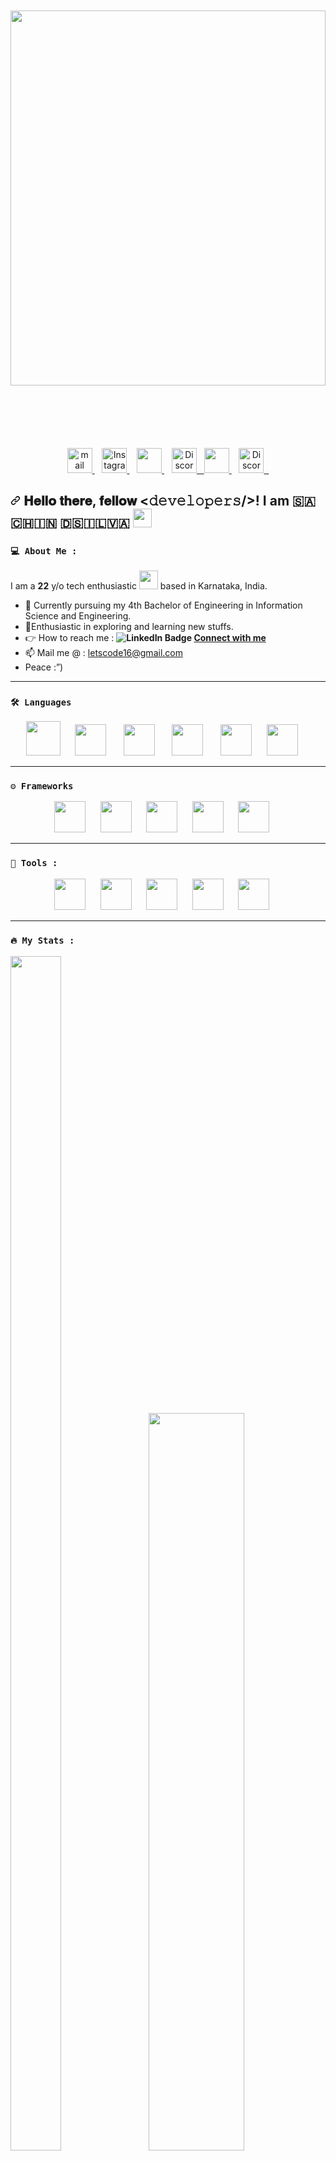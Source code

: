 <!--
<kbd>
<img src="https://holopin.me/sachindsilva16" height="300"  align="center" style="margin-bottom:20px;display:flex;align-items:center;justify-content:center;width:800px;height:auto;"/>
</kbd>

-->






<div id="header" align="center" style="display:flex;justify-content:center;align-items:center;margin-bottom:50px;margin-top:50px;">
<img src="https://media.giphy.com/media/v1.Y2lkPTc5MGI3NjExZWUzNTAxNmU0MjBmNjg1MmMyNTEzODc5YjRmMTQ5YjdiNzg5YWFjMCZjdD1n/dWesBcTLavkZuG35MI/giphy.gif" style="margin-bottom:50px;" height="600" width="100%">
  
  <!-- <img src="https://media.giphy.com/media/Q8xuJjjxQHHJdHn7gJ/giphy.gif" height="40" width="30" align="right"> -->
</div>

<!-- <div class="badges" align="center" style="margin-top:100px;">
      <a href="https://www.linkedin.com/in/sachin-dsilva-43169a1bb">
        <img
          src="https://img.shields.io/badge/LinkedIn-blue?logo=linkedin&logoColor=white&style=plastic"  target="_blank"
        />
      </a>
      <a href="https://twitter.com/sachinrons123" target="_blank">
        <img
          src="https://img.shields.io/badge/Twitter-blue?logo=twitter&logoColor=white&style=plastic"
        >
      </a>
      <a href="https://www.instagram.com/sachin.dsilva_/" target="_blank">
        <img
          src="https://img.shields.io/badge/Instagram-FF1493?logo=instagram&logoColor=white&style=plastic"
        />
      </a>
      <a href="https://www.github.com/sachindsilva16" target="_blank">
        <img
          src="https://img.shields.io/badge/GitHub-black?logo=github&logoColor=white&style=plastic"
        />
      </a>
    </div> -->

 <p align="center" dir="auto">
<!--   GMAIL -->
     <a href="mailto:sachinronson16@gmail.com">
    <img src="https://www.svgrepo.com/show/452213/gmail.svg" height="40px" alt="mail" data-canonical-src="https://www.svgrepo.com/show/223047/gmail.svg" style="max-width: 100%;">
    </a>&nbsp;&nbsp;
<!--   INSTAGRAM  -->
  
<a href="https://www.instagram.com/sachin.dsilva_/" rel="nofollow">
    <img src="https://www.svgrepo.com/show/452229/instagram-1.svg" height="40px" alt="Instagram" data-canonical-src="https://www.svgrepo.com/show/452229/instagram-1.svg" style="max-width: 100%;">
    </a>&nbsp;&nbsp;
<!--     TWITTER  -->
  <a href="https://twitter.com/sachinrons123" rel="nofollow">
    <img src="https://www.svgrepo.com/show/452123/twitter.svg" height="40px" data-canonical-src="https://www.svgrepo.com/show/475689/twitter-color.svg" style="max-width: 100%;">
    </a>&nbsp;&nbsp;
    <!-- TELEGRAM -->
  <a href="https://t.me/ise_nmamit" rel="nofollow">
     <img src="https://www.svgrepo.com/show/452115/telegram.svg" height="40px" alt="Discord" data-canonical-src="https://www.svgrepo.com/show/452115/telegram.svg" style="max-width: 100%;">&nbsp;&nbsp;
<!--     LINKEDIN  -->

 <a href="https://www.linkedin.com/in/sachin-dsilva-43169a1bb" rel="nofollow">
    <img src="https://www.svgrepo.com/show/448234/linkedin.svg" height="40px" data-canonical-src="https://www.svgrepo.com/show/448234/linkedin.svg" style="max-width: 100%;">
    </a>&nbsp;&nbsp;
<!-- DISCORD  -->
  <a href="https://discord.com/invite/sachindsilva#2655" rel="nofollow">
     <img src="https://www.svgrepo.com/show/353655/discord-icon.svg" height="40px" alt="Discord" data-canonical-src="https://www.svgrepo.com/show/353655/discord-icon.svg" style="max-width: 100%;">&nbsp;&nbsp;
</p>

<h2 dir="auto"><a id="user-content--𝐇𝐞𝐥𝐥𝐨-𝐭𝐡𝐞𝐫𝐞-𝐟𝐞𝐥𝐥𝐨𝐰-𝚍𝚎𝚟𝚎𝚕𝚘𝚙𝚎𝚛𝚜-" class="anchor" aria-hidden="true" href="#-𝐇𝐞𝐥𝐥𝐨-𝐭𝐡𝐞𝐫𝐞-𝐟𝐞𝐥𝐥𝐨𝐰-𝚍𝚎𝚟𝚎𝚕𝚘𝚙𝚎𝚛𝚜-"><svg class="octicon octicon-link" viewBox="0 0 16 16" version="1.1" width="16" height="16" aria-hidden="true"><path d="m7.775 3.275 1.25-1.25a3.5 3.5 0 1 1 4.95 4.95l-2.5 2.5a3.5 3.5 0 0 1-4.95 0 .751.751 0 0 1 .018-1.042.751.751 0 0 1 1.042-.018 1.998 1.998 0 0 0 2.83 0l2.5-2.5a2.002 2.002 0 0 0-2.83-2.83l-1.25 1.25a.751.751 0 0 1-1.042-.018.751.751 0 0 1-.018-1.042Zm-4.69 9.64a1.998 1.998 0 0 0 2.83 0l1.25-1.25a.751.751 0 0 1 1.042.018.751.751 0 0 1 .018 1.042l-1.25 1.25a3.5 3.5 0 1 1-4.95-4.95l2.5-2.5a3.5 3.5 0 0 1 4.95 0 .751.751 0 0 1-.018 1.042.751.751 0 0 1-1.042.018 1.998 1.998 0 0 0-2.83 0l-2.5 2.5a1.998 1.998 0 0 0 0 2.83Z"></path></svg></a> 𝐇𝐞𝐥𝐥𝐨 𝐭𝐡𝐞𝐫𝐞, 𝐟𝐞𝐥𝐥𝐨𝐰 &lt;𝚍𝚎𝚟𝚎𝚕𝚘𝚙𝚎𝚛𝚜/&gt;! I am 🇸​​🇦​​🇨​​🇭​​🇮​​🇳​ ​🇩​​🇸​​🇮​​🇱​​🇻​​🇦​ <a target="_blank" rel="noopener noreferrer nofollow" href="https://user-images.githubusercontent.com/42378118/110234147-e3259600-7f4e-11eb-95be-0c4047144dea.gif"><img src="https://user-images.githubusercontent.com/42378118/110234147-e3259600-7f4e-11eb-95be-0c4047144dea.gif" width="30" data-animated-image="" style="max-width: 100%;"></a></h2>
</div>



### `💻 About Me :`

I am a __22__ y/o tech enthusiastic <img src="https://media.giphy.com/media/WUlplcMpOCEmTGBtBW/giphy.gif" width="30"> based in Karnataka, India.
- 📗 Currently pursuing my 4th  Bachelor of Engineering in Information Science and Engineering.
- 🌱Enthusiastic in exploring and learning new stuffs.
- 👉 How to reach me : **![LinkedIn Badge](https://img.shields.io/badge/LinkedIn-blue?logo=linkedin&logoColor=white&style=plastic)&nbsp;[Connect with me]( https://www.linkedin.com/in/sachin-dsilva-43169a1bb)**
- 📫 Mail me @ : [letscode16@gmail.com]( 𝚖𝚊𝚒𝚕𝚝𝚘:𝚕𝚎𝚝𝚜𝚌𝚘𝚍𝚎𝟷𝟼@𝚐𝚖𝚊𝚒𝚕.𝚌𝚘𝚖)
- Peace :”)

___




### `🛠️ Languages`

<p align="center" dir="auto">
  <a target="_blank" rel="noopener noreferrer nofollow" href="https://camo.githubusercontent.com/d4642b1fb5a084e324973c450699a91866e0471fa93351eefa98f5383e342d27/68747470733a2f2f7777772e7376677265706f2e636f6d2f73686f772f3334393430322f68746d6c352e737667"><img src="https://www.svgrepo.com/show/373528/cpp3.svg" height="55px" data-canonical-src="https://www.svgrepo.com/show/349402/html5.svg" style="max-width: 100%;"></a>
  &nbsp;&nbsp;&nbsp;&nbsp;
    <a target="_blank" rel="noopener noreferrer nofollow" href="https://camo.githubusercontent.com/d4642b1fb5a084e324973c450699a91866e0471fa93351eefa98f5383e342d27/68747470733a2f2f7777772e7376677265706f2e636f6d2f73686f772f3334393430322f68746d6c352e737667"><img src="https://www.svgrepo.com/show/349402/html5.svg" height="50px" data-canonical-src="https://www.svgrepo.com/show/349402/html5.svg" style="max-width: 100%;"></a>
    &nbsp;&nbsp;&nbsp;&nbsp;&nbsp;
    <a target="_blank" rel="noopener noreferrer nofollow" href="https://camo.githubusercontent.com/dc60322aa209118df2560b0ad9b2c39f802813b86748b9691aa0448f64928a6a/68747470733a2f2f7777772e7376677265706f2e636f6d2f73686f772f3334393333302f637373332e737667"><img src="
    https://www.svgrepo.com/show/349330/css3.svg" height="50px" data-canonical-src="https://www.svgrepo.com/show/349330/css3.svg" style="max-width: 100%;"></a>
    &nbsp;&nbsp;&nbsp;&nbsp;&nbsp;
    <a target="_blank" rel="noopener noreferrer nofollow" href="https://camo.githubusercontent.com/1fed07091d02bc63d741c771bc8a423fe660c8f5fab7a4ea49655c3499a3080d/68747470733a2f2f7777772e7376677265706f2e636f6d2f73686f772f3334393431392f6a6176617363726970742e737667"><img src="https://www.svgrepo.com/show/349419/javascript.svg" height="50px" data-canonical-src="https://www.svgrepo.com/show/349419/javascript.svg" style="max-width: 100%;"></a>
    &nbsp;&nbsp;&nbsp;&nbsp;&nbsp;
    <a target="_blank" rel="noopener noreferrer nofollow" href="https://camo.githubusercontent.com/292f45fc7b9bab8b56ca45bd26dc3ec29b84b4641d3b3c272b1a9455af0e640e/68747470733a2f2f7777772e7376677265706f2e636f6d2f73686f772f3337343031362f707974686f6e2e737667"><img src="https://www.svgrepo.com/show/374016/python.svg" height="50px" data-canonical-src="https://www.svgrepo.com/show/374016/python.svg" style="max-width: 100%;"></a>
    &nbsp;&nbsp;&nbsp;&nbsp;    
    <a target="_blank" rel="noopener noreferrer nofollow" href="https://camo.githubusercontent.com/292f45fc7b9bab8b56ca45bd26dc3ec29b84b4641d3b3c272b1a9455af0e640e/68747470733a2f2f7777772e7376677265706f2e636f6d2f73686f772f3337343031362f707974686f6e2e737667"><img src="https://www.svgrepo.com/show/452234/java.svg" height="50px" data-canonical-src="https://www.svgrepo.com/svg/452234/java.svg" style="max-width: 100%;"></a>
    &nbsp;&nbsp;&nbsp;&nbsp;    
</p>

___

### `⚙ Frameworks`

<p align="center" dir="auto">
<!--   REACT JS -->
<a target="_blank" rel="noopener noreferrer nofollow" href="https://camo.githubusercontent.com/819148d68ac2798eb170d2da38c0924450f01d501b1f34b66072c4fdb1c1aa9a/68747470733a2f2f7777772e7376677265706f2e636f6d2f73686f772f3335353139302f72656163746a732e737667"><img src="https://www.svgrepo.com/show/355190/reactjs.svg" height="50px" data-canonical-src="https://www.svgrepo.com/show/355190/reactjs.svg" style="max-width: 100%;"></a>&nbsp;&nbsp;&nbsp;&nbsp;&nbsp;
<!-- TAILWIND -->
<a target="_blank" rel="noopener noreferrer nofollow" href="https://camo.githubusercontent.com/a02ade9e3cfc83eed0699d7189b5d2673a2def6149b4df0f8698f822ef463793/68747470733a2f2f7777772e7376677265706f2e636f6d2f73686f772f3337343131382f7461696c77696e642e737667"><img src="https://www.svgrepo.com/show/374118/tailwind.svg" height="50px" data-canonical-src="https://www.svgrepo.com/show/374118/tailwind.svg" style="max-width: 100%;"></a>&nbsp;&nbsp;&nbsp;&nbsp;&nbsp;
  <!-- MONGODB -->
    <a target="_blank" rel="noopener noreferrer nofollow" href="https://user-images.githubusercontent.com/88571833/190920486-b3bdd188-056d-4cbc-9bcc-4e7b6254df74.png"><img src="https://user-images.githubusercontent.com/88571833/190920486-b3bdd188-056d-4cbc-9bcc-4e7b6254df74.png" height="50px" style="max-width: 100%;"></a>&nbsp;&nbsp;&nbsp;&nbsp;&nbsp;
<!--   MYSQL -->
   <a target="_blank" rel="noopener noreferrer nofollow" href="https://camo.githubusercontent.com/6111cee1810d90f4383f261ec650917b1925b56599ab2962485b61315e0ad79e/68747470733a2f2f7777772e7376677265706f2e636f6d2f73686f772f3330333235312f6d7973716c2d6c6f676f2e737667"><img src="https://www.svgrepo.com/show/303251/mysql-logo.svg" height="50px" data-canonical-src="https://www.svgrepo.com/show/303251/mysql-logo.svg" style="max-width: 100%;"></a>&nbsp;&nbsp;&nbsp;&nbsp;&nbsp;
<!--   NODEJS -->
  <a target="_blank" rel="noopener noreferrer nofollow" href="https://camo.githubusercontent.com/079db18b204feb62b36de18e68f71011a897454970b0352c38875b3a798ed59a/68747470733a2f2f7777772e7376677265706f2e636f6d2f73686f772f3435323037352f6e6f64652d6a732e737667"><img src="https://www.svgrepo.com/show/452075/node-js.svg" height="50px" data-canonical-src="https://www.svgrepo.com/show/452075/node-js.svg" style="max-width: 100%;"></a>&nbsp;&nbsp;&nbsp;&nbsp;&nbsp;
</p>

___

### `🔨 Tools : `

<p align="center" dir="auto">
<!-- GIT -->
  <a target="_blank" rel="noopener noreferrer nofollow" href="https://camo.githubusercontent.com/d4df888d2e1956b182592a62e52e5a22b39209ebbb65e45220161f269a10ab92/68747470733a2f2f7777772e7376677265706f2e636f6d2f73686f772f3337333632332f6769742e737667"><img src="https://www.svgrepo.com/show/373623/git.svg" height="50px" data-canonical-src="https://www.svgrepo.com/show/373623/git.svg" style="max-width: 100%;"></a>&nbsp;&nbsp;&nbsp;&nbsp;&nbsp;
<!--   GITHUB -->
      <a target="_blank" rel="noopener noreferrer nofollow" href="https://camo.githubusercontent.com/3f7946d116b7e0e17a929a5636c3d75bd12144218ae215b6c8007a99ea2f5991/68747470733a2f2f7777772e7376677265706f2e636f6d2f73686f772f3331323235392f6769746875622e737667"><img src="https://www.svgrepo.com/show/312259/github.svg" height="50px" data-canonical-src="https://www.svgrepo.com/show/312259/github.svg" style="max-width: 100%;"></a>&nbsp;&nbsp;&nbsp;&nbsp;&nbsp;
<!--   FIGMA -->
     <a target="_blank" rel="noopener noreferrer nofollow" href="https://camo.githubusercontent.com/320375a599482ee00864b38caa44a093f6c69d0036826600f6c466687ed8f10b/68747470733a2f2f7777772e7376677265706f2e636f6d2f73686f772f3434383232322f6669676d612e737667"><img src="https://www.svgrepo.com/show/448222/figma.svg" height="50px" data-canonical-src="https://www.svgrepo.com/show/448222/figma.svg" style="max-width: 100%;"></a>&nbsp;&nbsp;&nbsp;&nbsp;&nbsp;
<!-- ADOBE PHOTOSHOP -->
   <a target="_blank" rel="noopener noreferrer nofollow" href="https://camo.githubusercontent.com/ce4f8ec9866b02c150ddc35f6840d5097b345676f43f1c7c8228d5e710aab62e/68747470733a2f2f75706c6f61642e77696b696d656469612e6f72672f77696b6970656469612f636f6d6d6f6e732f7468756d622f612f61662f41646f62655f50686f746f73686f705f43435f69636f6e2e7376672f3130323470782d41646f62655f50686f746f73686f705f43435f69636f6e2e7376672e706e673f3230323030363136303733363137"><img src="https://upload.wikimedia.org/wikipedia/commons/thumb/a/af/Adobe_Photoshop_CC_icon.svg/1024px-Adobe_Photoshop_CC_icon.svg.png?20200616073617" height="50px" data-canonical-src="https://upload.wikimedia.org/wikipedia/commons/thumb/a/af/Adobe_Photoshop_CC_icon.svg/1024px-Adobe_Photoshop_CC_icon.svg.png?20200616073617" style="max-width: 100%;"></a>&nbsp;&nbsp;&nbsp;&nbsp;&nbsp;
<!-- CANVAS -->
   <a target="_blank" rel="noopener noreferrer nofollow" href="https://camo.githubusercontent.com/eb334b54d725510561454e90d834d30502cbbaa74e887f138efa758757023b04/68747470733a2f2f7365656b6c6f676f2e636f6d2f696d616765732f432f63616e76612d6c6f676f2d423442453235373239412d7365656b6c6f676f2e636f6d2e706e67"><img src="https://seeklogo.com/images/C/canva-logo-B4BE25729A-seeklogo.com.png" height="50px" data-canonical-src="https://seeklogo.com/images/C/canva-logo-B4BE25729A-seeklogo.com.png" style="max-width: 100%;"></a>&nbsp;&nbsp;&nbsp;&nbsp;&nbsp;
</p>

___
 
 ### ` 🔥 My Stats : `
 


<div class='container'>
<img style="height: 70%; width: 40%;" class="img" src="https://github-readme-stats.vercel.app/api/top-langs/?username=sachindsilva16&theme=radical&layout=compact" />
&nbsp;
&nbsp;
<img style="height: auto; width: 55%;" class="img" src="https://github-readme-stats.vercel.app/api?username=sachindsilva16&show_icons=true&theme=radical" /></div>
</div>
  
  
<div align="center">
  <a href="http://github-readme-streak-stats.herokuapp.com?user=sachindsilva16&theme=dark">
  <img align="center" src="http://github-readme-streak-stats.herokuapp.com?user=sachindsilva16&theme=radical" />
</a>

<p align="left"> <img src="https://komarev.com/ghpvc/?username=sachindsilva16&label=Profile%20views&color=0e75b6&style=flat" alt="sachindsilva16" /> </p>

<p align="center"> 
<a href="https://github.com/ryo-ma/github-profile-trophy"><img src="https://github-profile-trophy.vercel.app/?username=sachindsilva16" alt="sachindsilva16" /></a> 
</p>

<p align="left"> <a href="https://twitter.com/sachinrons123" target="blank"><img src="https://img.shields.io/twitter/follow/sachinrons123?logo=twitter&style=for-the-badge" alt="sachinrons123" /></a> </p>

<h3 align="center">Connect with me:</h3>
<p align="center">
<a href="https://twitter.com/sachinrons123" target="blank"><img align="center" src="https://raw.githubusercontent.com/rahuldkjain/github-profile-readme-generator/master/src/images/icons/Social/twitter.svg" alt="sachinrons123" height="30" width="40" /></a>
<a href="https://linkedin.com/in/sachin-dsilva-43169a1bb" target="blank"><img align="center" src="https://raw.githubusercontent.com/rahuldkjain/github-profile-readme-generator/master/src/images/icons/Social/linked-in-alt.svg" alt="sachin-dsilva-43169a1bb" height="30" width="40" /></a>
<a href="https://codesandbox.com/sachindsilva16" target="blank"><img align="center" src="https://raw.githubusercontent.com/rahuldkjain/github-profile-readme-generator/master/src/images/icons/Social/codesandbox.svg" alt="sachindsilva16" height="30" width="40" /></a>
</p>
<p align="center" dir="auto">
<!--   GMAIL -->
     <a href="mailto:sachinronson16@gmail.com">
    <img src="https://www.svgrepo.com/show/452213/gmail.svg" height="40px" alt="mail" data-canonical-src="https://www.svgrepo.com/show/223047/gmail.svg" style="max-width: 100%;">
    </a>&nbsp;&nbsp;
<!--   INSTAGRAM  -->
  
<a href="https://www.instagram.com/sachin.dsilva_/" rel="nofollow">
    <img src="https://www.svgrepo.com/show/452229/instagram-1.svg" height="40px" alt="Instagram" data-canonical-src="https://www.svgrepo.com/show/452229/instagram-1.svg" style="max-width: 100%;">
    </a>&nbsp;&nbsp;
<!--     TWITTER  -->
  <a href="https://twitter.com/sachinrons123" rel="nofollow">
    <img src="https://www.svgrepo.com/show/452123/twitter.svg" height="40px" data-canonical-src="https://www.svgrepo.com/show/475689/twitter-color.svg" style="max-width: 100%;">
    </a>&nbsp;&nbsp;
    <!-- TELEGRAM -->
  <a href="https://discord.com/invite/sachindsilva#2655" rel="nofollow">
     <img src="https://www.svgrepo.com/show/452115/telegram.svg" height="40px" alt="Discord" data-canonical-src="https://www.svgrepo.com/show/452115/telegram.svg" style="max-width: 100%;">&nbsp;&nbsp;
<!--     LINKEDIN  -->

 <a href="https://www.linkedin.com/in/sachin-dsilva-43169a1bb" rel="nofollow">
    <img src="https://www.svgrepo.com/show/448234/linkedin.svg" height="40px" data-canonical-src="https://www.svgrepo.com/show/448234/linkedin.svg" style="max-width: 100%;">
    </a>&nbsp;&nbsp;
<!-- DISCORD  -->
  <a href="https://discord.com/invite/sachindsilva#2655" rel="nofollow">
     <img src="https://www.svgrepo.com/show/353655/discord-icon.svg" height="40px" alt="Discord" data-canonical-src="https://www.svgrepo.com/show/353655/discord-icon.svg" style="max-width: 100%;">&nbsp;&nbsp;
</p>





- [x] 👉                            **[𝙲𝚑𝚎𝚌𝚔𝚘𝚞𝚝 𝚖𝚢 𝙶𝚒𝚝𝙷𝚞𝚋 𝟸.𝟶 𝚏𝚘𝚛 𝚘𝚝𝚑𝚎𝚛 𝚛𝚎𝚜𝚘𝚞𝚛𝚌𝚎𝚜](https://github.com/sachindsilva)**

---
